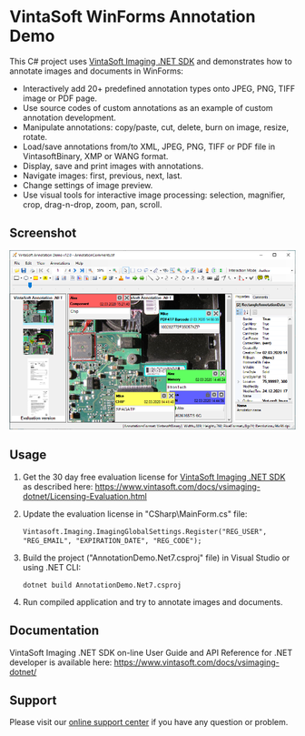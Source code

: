 # VintaSoft WinForms Annotation Demo

This C# project uses <a href="https://www.vintasoft.com/vsimaging-dotnet-index.html">VintaSoft Imaging .NET SDK</a> and demonstrates how to annotate images and documents in WinForms:
* Interactively add 20+ predefined annotation types onto JPEG, PNG, TIFF image or PDF page.
* Use source codes of custom annotations as an example of custom annotation development.
* Manipulate annotations: copy/paste, cut, delete, burn on image, resize, rotate.
* Load/save annotations from/to XML, JPEG, PNG, TIFF or PDF file in VintasoftBinary, XMP or WANG format.
* Display, save and print images with annotations.
* Navigate images: first, previous, next, last.
* Change settings of image preview.
* Use visual tools for interactive image processing: selection, magnifier, crop, drag-n-drop, zoom, pan, scroll.


## Screenshot
<img src="vintasoft-annotation-demo.png" alt="VintaSoft Annotation Demo">


## Usage
1. Get the 30 day free evaluation license for <a href="https://www.vintasoft.com/vsimaging-dotnet-index.html" target="_blank">VintaSoft Imaging .NET SDK</a> as described here: <a href="https://www.vintasoft.com/docs/vsimaging-dotnet/Licensing-Evaluation.html" target="_blank">https://www.vintasoft.com/docs/vsimaging-dotnet/Licensing-Evaluation.html</a>

2. Update the evaluation license in "CSharp\MainForm.cs" file:
   ```
   Vintasoft.Imaging.ImagingGlobalSettings.Register("REG_USER", "REG_EMAIL", "EXPIRATION_DATE", "REG_CODE");
   ```

3. Build the project ("AnnotationDemo.Net7.csproj" file) in Visual Studio or using .NET CLI:
   ```
   dotnet build AnnotationDemo.Net7.csproj
   ```

4. Run compiled application and try to annotate images and documents.


## Documentation
VintaSoft Imaging .NET SDK on-line User Guide and API Reference for .NET developer is available here: https://www.vintasoft.com/docs/vsimaging-dotnet/


## Support
Please visit our <a href="https://myaccount.vintasoft.com/">online support center</a> if you have any question or problem.
